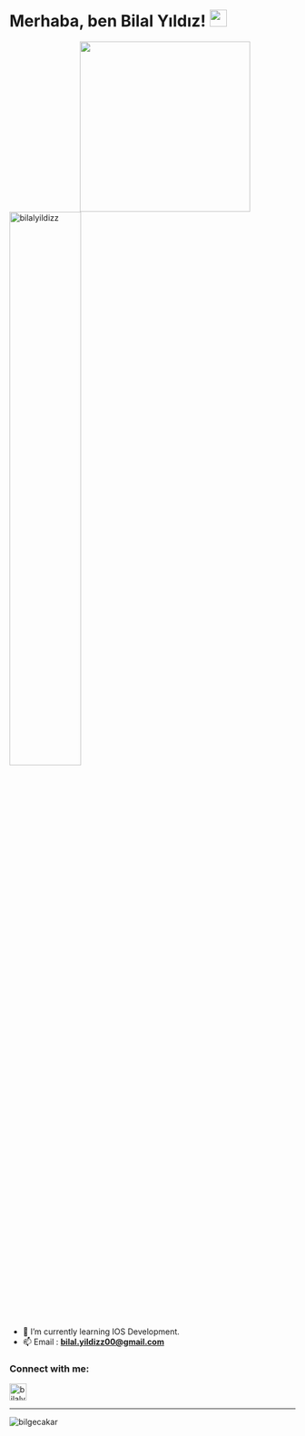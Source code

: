 <link rel="stylesheet" href="https://cdn.jsdelivr.net/npm/bootstrap@4.6.1/dist/css/bootstrap.min.css" integrity="sha384-zCbKRCUGaJDkqS1kPbPd7TveP5iyJE0EjAuZQTgFLD2ylzuqKfdKlfG/eSrtxUkn" crossorigin="anonymous">

# Merhaba, ben Bilal Yıldız!  <img src="https://raw.githubusercontent.com/MartinHeinz/MartinHeinz/master/wave.gif" width="30px">

 <img align='right' style="margin-right:80px" src="https://images.squarespace-cdn.com/content/v1/5c4e5b6131d4df315bb28528/1592471255405-E4019ITEHR89GU2L02IK/image-asset.gif?format=500w" width="300" height="300">   
 


<p>&nbsp;
 <img align="center" src="https://github-readme-stats.vercel.app/api?username=bilalyildizz&show_icons=true&bg_color=50,e96205,904e99&title_color=fff&text_color=fff&icon_color=f2f2f2&locale=en&count_private=true&hide=issues" alt="bilalyildizz" width="50%" /></p>



- 🌱 I’m currently learning IOS Development.
- 📫 Email :  **bilal.yildizz00@gmail.com**

<h3 align="left">Connect with me:</h3>
<p style="text-align:left">
<a href="https://www.linkedin.com/in/bilal-y%C4%B1ld%C4%B1z-91b129207/" target="blank"><img align="center" src="https://velanovascular.com/wp-content/uploads/2020/06/LinkedIn.png" alt="bilalyıldız" height="30" width="30" /></a>
</p>

<hr></hr>

<p><img align="left" src="https://github-readme-stats.vercel.app/api/top-langs?username=bilalyildizz&show_icons=true&bg_color=50,e96205,904e99&title_color=fff&text_color=fff&icon_color=f2f2f2&locale=en&layout=compact&count-private=true" alt="bilgecakar" /></p>
